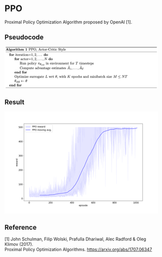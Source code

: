 # PPO

Proximal Policy Optimization Algorithm proposed by OpenAI [1].

## Pseudocode
![pseudocode](../../assets/ppo_pseudocode.png)


## Result
![result](assets/result.png)

## Reference
[1] John Schulman, Filip Wolski, Prafulla Dhariwal, Alec Radford & Oleg Klimov (2017). \
Proximal Policy Optimization Algorithms. https://arxiv.org/abs/1707.06347
